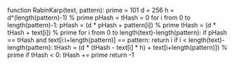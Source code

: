 function RabinKarp(text, pattern):
    prime = 101
    d = 256
    h = d^(length(pattern)-1) % prime
    pHash = tHash = 0
    for i from 0 to length(pattern)-1:
        pHash = (d * pHash + pattern[i]) % prime
        tHash = (d * tHash + text[i]) % prime
    for i from 0 to length(text)-length(pattern):
        if pHash == tHash and text[i:i+length(pattern)] == pattern:
            return i
        if i < length(text)-length(pattern):
            tHash = (d * (tHash - text[i] * h) + text[i+length(pattern)]) % prime
            if tHash < 0:
                tHash += prime
    return -1